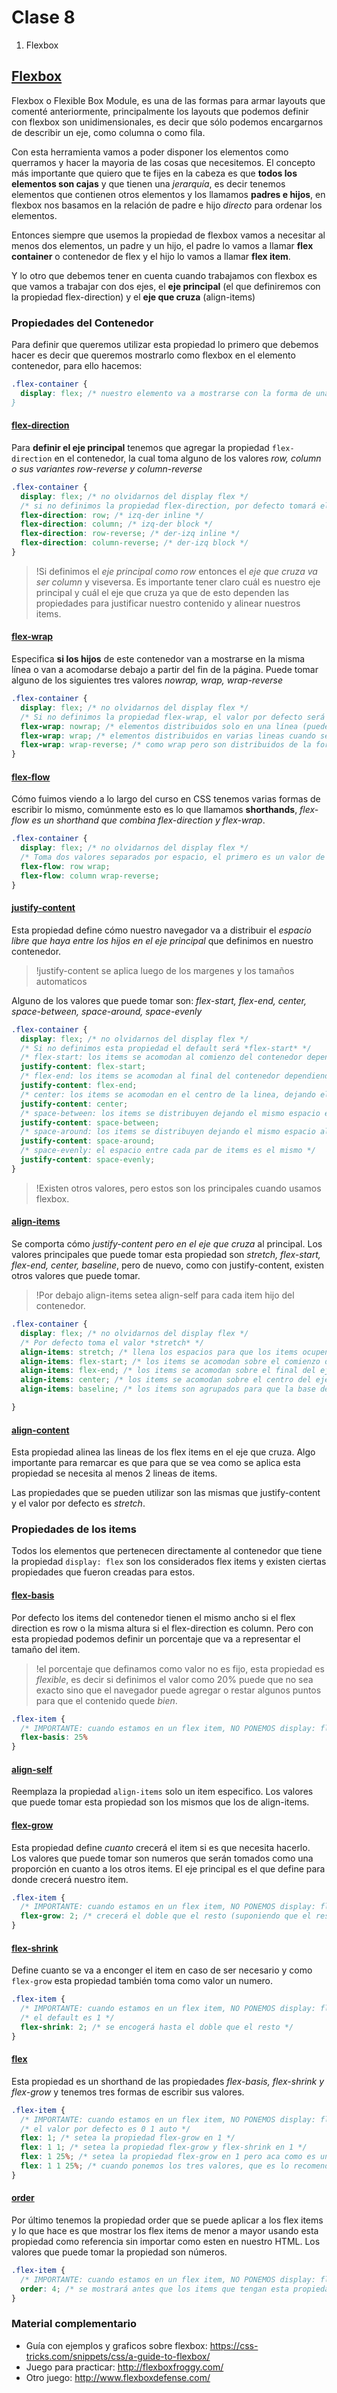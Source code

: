 # Clase 8

1. Flexbox

## [Flexbox](https://developer.mozilla.org/en-US/docs/Web/CSS/CSS_Flexible_Box_Layout/Basic_Concepts_of_Flexbox)
Flexbox o Flexible Box Module, es una de las formas para armar layouts que comenté anteriormente, principalmente los layouts que podemos definir con flexbox son unidimensionales, es decir que sólo podemos encargarnos de describir un eje, como columna o como fila.

Con esta herramienta vamos a poder disponer los elementos como querramos y hacer la mayoria de las cosas que necesitemos. El concepto más importante que quiero que te fijes en la cabeza es que **todos los elementos son cajas** y que tienen una *jerarquía*, es decir tenemos elementos que contienen otros elementos y los llamamos **padres e hijos**, en flexbox nos basamos en la relación de padre e hijo *directo* para ordenar los elementos.

Entonces siempre que usemos la propiedad de flexbox vamos a necesitar al menos dos elementos, un padre y un hijo, el padre lo vamos a llamar **flex container** o contenedor de flex y el hijo lo vamos a llamar **flex item**.

Y lo otro que debemos tener en cuenta cuando trabajamos con flexbox es que vamos a trabajar con dos ejes, el **eje principal** (el que definiremos con la propiedad flex-direction) y el **eje que cruza** (align-items)

### Propiedades del Contenedor
Para definir que queremos utilizar esta propiedad lo primero que debemos hacer es decir que queremos mostrarlo como flexbox en el elemento contenedor, para ello hacemos:
```css
.flex-container {
  display: flex; /* nuestro elemento va a mostrarse con la forma de una caja *flex*ible
}
```

#### [flex-direction](https://developer.mozilla.org/en-US/docs/Web/CSS/flex-direction)
Para **definir el eje principal** tenemos que agregar la propiedad `flex-direction` en el contenedor, la cual toma alguno de los valores *row, column o sus variantes row-reverse y column-reverse*
```css
.flex-container {
  display: flex; /* no olvidarnos del display flex */
  /* si no definimos la propiedad flex-direction, por defecto tomará el valor row (de izq a derecha acomodará el contenido) */
  flex-direction: row; /* izq-der inline */
  flex-direction: column; /* izq-der block */
  flex-direction: row-reverse; /* der-izq inline */
  flex-direction: column-reverse; /* der-izq block */
}
```
> !Si definimos el *eje principal como row* entonces el *eje que cruza va ser column* y viseversa. Es importante tener claro cuál es nuestro eje principal y cuál el eje que cruza ya que de esto dependen las propiedades para justificar nuestro contenido y alinear nuestros items.

#### [flex-wrap](https://developer.mozilla.org/en-US/docs/Web/CSS/flex-wrap)
Especifica **si los hijos** de este contenedor van a mostrarse en la misma línea o van a acomodarse debajo a partir del fin de la página. Puede tomar alguno de los siguientes tres valores *nowrap, wrap, wrap-reverse*
```css
.flex-container {
  display: flex; /* no olvidarnos del display flex */
  /* Si no definimos la propiedad flex-wrap, el valor por defecto será nowrap */
  flex-wrap: nowrap; /* elementos distribuidos solo en una línea (puede sobrepasar el tamaño del ancho o alto creando un overflow) */
  flex-wrap: wrap; /* elementos distribuidos en varias lineas cuando sea necesario */
  flex-wrap: wrap-reverse; /* como wrap pero son distribuidos de la forma contraria */
}
```

#### [flex-flow](https://developer.mozilla.org/en-US/docs/Web/CSS/flex-flow)
Cómo fuimos viendo a lo largo del curso en CSS tenemos varias formas de escribir lo mismo, comúnmente esto es lo que llamamos **shorthands**, *flex-flow es un shorthand que combina flex-direction y flex-wrap*.
```css
.flex-container {
  display: flex; /* no olvidarnos del display flex */
  /* Toma dos valores separados por espacio, el primero es un valor de flex-direction y el segundo uno de flex-wrap */
  flex-flow: row wrap;
  flex-flow: column wrap-reverse;
}
```
#### [justify-content](https://developer.mozilla.org/en-US/docs/Web/CSS/justify-content)
Esta propiedad define cómo nuestro navegador va a distribuir el *espacio libre que haya entre los hijos en el eje principal* que definimos en nuestro contenedor.

> !justify-content se aplica luego de los margenes y los tamaños automaticos

Alguno de los valores que puede tomar son: *flex-start, flex-end, center, space-between, space-around, space-evenly*
```css
.flex-container {
  display: flex; /* no olvidarnos del display flex */
  /* Si no definimos esta propiedad el default será *flex-start* */
  /* flex-start: los items se acomodan al comienzo del contenedor dependiendo del eje principal (si es row, iran sobre la izquierda, si es column arriba) */
  justify-content: flex-start;
  /* flex-end: los items se acomodan al final del contenedor dependiendo del eje principal (si es row, iran sobre la derecha, si es column abajo) */
  justify-content: flex-end;
  /* center: los items se acomodan en el centro de la linea, dejando el mismo espacio alreadedor del conjunto de items */
  justify-content: center;
  /* space-between: los items se distribuyen dejando el mismo espacio entre sí, comenzando pegado sobre el comienzo de la linea y terminando pegado al final de la linea*/
  justify-content: space-between;
  /* space-around: los items se distribuyen dejando el mismo espacio alreadedor del item y entre los items, la diferencia con space-between es que en space-around, los items no comienzan y terminan pegados a la linea */ 
  justify-content: space-around;
  /* space-evenly: el espacio entre cada par de items es el mismo */
  justify-content: space-evenly;
}
```

> !Existen otros valores, pero estos son los principales cuando usamos flexbox.

#### [align-items](https://developer.mozilla.org/en-US/docs/Web/CSS/align-items)
Se comporta cómo *justify-content pero en el eje que cruza* al principal. Los valores principales que puede tomar esta propiedad son *stretch, flex-start, flex-end, center, baseline*, pero de nuevo, como con justify-content, existen otros valores que puede tomar.

> !Por debajo align-items setea align-self para cada item hijo del contenedor.

```css
.flex-container {
  display: flex; /* no olvidarnos del display flex */
  /* Por defecto toma el valor *stretch* */
  align-items: stretch; /* llena los espacios para que los items ocupen todo el contenedor */
  align-items: flex-start; /* los items se acomodan sobre el comienzo del eje */
  align-items: flex-end; /* los items se acomodan sobre el final del eje */
  align-items: center; /* los items se acomodan sobre el centro del eje */
  align-items: baseline; /* los items son agrupados para que la base de línea del contendio de ellos queda alineado */

}
```

#### [align-content](https://developer.mozilla.org/en-US/docs/Web/CSS/align-content)
Esta propiedad alinea las lineas de los flex items en el eje que cruza. Algo importante para remarcar es que para que se vea como se aplica esta propiedad se necesita al menos 2 lineas de items.

Las propiedades que se pueden utilizar son las mismas que justify-content y el valor por defecto es *stretch*.

### Propiedades de los items
Todos los elementos que pertenecen directamente al contenedor que tiene la propiedad `display: flex` son los considerados flex items y existen ciertas propiedades que fueron creadas para estos.

#### [flex-basis](https://developer.mozilla.org/en-US/docs/Web/CSS/flex-basis)
Por defecto los items del contenedor tienen el mismo ancho si el flex direction es row o la misma altura si el flex-direction es column. Pero con esta propiedad podemos definir un porcentaje que va a representar el tamaño del item.

> !el porcentaje que definamos como valor no es fijo, esta propiedad es *flexible*, es decir si definimos el valor como 20% puede que no sea exacto sino que el navegador puede agregar o restar algunos puntos para que el contenido quede *bien*.

```css
.flex-item {
  /* IMPORTANTE: cuando estamos en un flex item, NO PONEMOS display: flex, eso solo se define en el padre de los items */
  flex-basis: 25%
}
```

#### [align-self](https://developer.mozilla.org/en-US/docs/Web/CSS/align-self)
Reemplaza la propiedad `align-items` solo un item especifico. Los valores que puede tomar esta propiedad son los mismos que los de align-items.

#### [flex-grow](https://developer.mozilla.org/en-US/docs/Web/CSS/flex-grow)
Esta propiedad define *cuanto* crecerá el item si es que necesita hacerlo. Los valores que puede tomar son numeros que serán tomados como una proporción en cuanto a los otros items. El eje principal es el que define para donde crecerá nuestro item.

```css
.flex-item {
  /* IMPORTANTE: cuando estamos en un flex item, NO PONEMOS display: flex, eso solo se define en el padre de los items */
  flex-grow: 2; /* crecerá el doble que el resto (suponiendo que el resto tenga flex-grow: 1) */
}
```
#### [flex-shrink](https://developer.mozilla.org/en-US/docs/Web/CSS/flex-shrink)
Define cuanto se va a enconger el item en caso de ser necesario y como `flex-grow` esta propiedad también toma como valor un numero.

```css
.flex-item {
  /* IMPORTANTE: cuando estamos en un flex item, NO PONEMOS display: flex, eso solo se define en el padre de los items */
  /* el default es 1 */
  flex-shrink: 2; /* se encogerá hasta el doble que el resto */
}
```

#### [flex](https://developer.mozilla.org/en-US/docs/Web/CSS/flex)
Esta propiedad es un shorthand de las propiedades *flex-basis, flex-shrink y flex-grow* y tenemos tres formas de escribir sus valores.
```css
.flex-item {
  /* IMPORTANTE: cuando estamos en un flex item, NO PONEMOS display: flex, eso solo se define en el padre de los items */
  /* el valor por defecto es 0 1 auto */
  flex: 1; /* setea la propiedad flex-grow en 1 */
  flex: 1 1; /* setea la propiedad flex-grow y flex-shrink en 1 */
  flex: 1 25%; /* setea la propiedad flex-grow en 1 pero aca como es un porcentaje setea también flex-basis en 25% */
  flex: 1 1 25%; /* cuando ponemos los tres valores, que es lo recomendado, el primer valor representa el flex-grow, el segundo el flex-shrink y por ultimo el flex-basis */
}
```

#### [order](https://developer.mozilla.org/en-US/docs/Web/CSS/order)
Por último tenemos la propiedad order que se puede aplicar a los flex items y lo que hace es que mostrar los flex items de menor a mayor usando esta propiedad como referencia sin importar como esten en nuestro HTML. Los valores que puede tomar la propiedad son números.
```css
.flex-item {
  /* IMPORTANTE: cuando estamos en un flex item, NO PONEMOS display: flex, eso solo se define en el padre de los items */
  order: 4; /* se mostrará antes que los items que tengan esta propiedad seteada con un número mayor y después de los que la tengan con un número menor */
}
```

### Material complementario
* Guía con ejemplos y graficos sobre flexbox: https://css-tricks.com/snippets/css/a-guide-to-flexbox/ 
* Juego para practicar: http://flexboxfroggy.com/
* Otro juego: http://www.flexboxdefense.com/